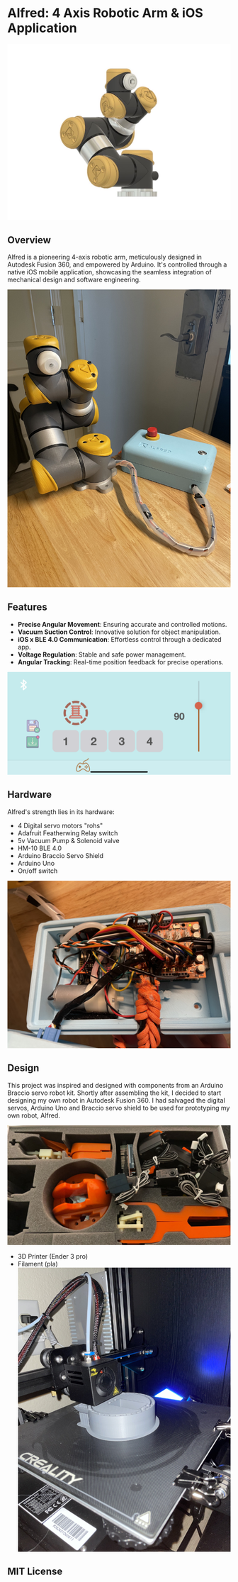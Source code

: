 # Alfred: 4 Axis Robotic Arm & iOS Application

![Alfred Robot](https://github.com/benreeps/Alfred/blob/main/images/2016F174-7206-43BF-87ED-AF440F93A055.JPG)

## Overview
Alfred is a pioneering 4-axis robotic arm, meticulously designed in Autodesk Fusion 360, and empowered by Arduino. It's controlled through a native iOS mobile application, showcasing the seamless integration of mechanical design and software engineering.

![Alfred iOS App](https://github.com/benreeps/Alfred/blob/main/images/IMG_7151.jpeg)

## Features
- **Precise Angular Movement**: Ensuring accurate and controlled motions.
- **Vacuum Suction Control**: Innovative solution for object manipulation.
- **iOS x BLE 4.0 Communication**: Effortless control through a dedicated app.
- **Voltage Regulation**: Stable and safe power management.
- **Angular Tracking**: Real-time position feedback for precise operations.

![Alfred Features](https://github.com/benreeps/Alfred/blob/main/images/IMG_7545.PNG)

## Hardware
Alfred's strength lies in its hardware:
- 4 Digital servo motors "rohs"
- Adafruit Featherwing Relay switch
- 5v Vacuum Pump & Solenoid valve
- HM-10 BLE 4.0 
- Arduino Braccio Servo Shield 
- Arduino Uno 
- On/off switch 

![Alfred Hardware](https://github.com/benreeps/Alfred/blob/main/images/IMG_7150.jpeg)

## Design 
This project was inspired and designed with components from an Arduino Braccio servo robot kit. Shortly after assembling the kit, I decided to start designing my own robot in Autodesk Fusion 360. I had salvaged the digital servos, Arduino Uno and Braccio servo shield to be used for prototyping my own robot, Alfred. 

![Alfred Design](https://github.com/benreeps/Alfred/blob/main/images/IMG_7553.JPG)

- 3D Printer (Ender 3 pro)
- Filament (pla)
![Alfred 3D Print](https://github.com/benreeps/Alfred/blob/main/images/IMG_7004.jpeg)

## MIT License


